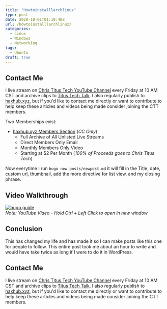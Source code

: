 ```yaml
---
title: "Howtoinstalllarchlinux"
type: post
date: 2020-10-01T01:19:48Z
url: /howtoinstalllarchlinux/
categories:
  - Linux
  - Windows
  - Networking
tags:
  - Ubuntu
draft: true
---
```

<!--more-->

## Contact Me

I live stream on [Chris Titus Tech YouTube Channel][1] every Friday at 10 AM CST and archive clips to [Titus Tech Talk][2]. I also regularly publish to [haxhub.xyz][3], but if you'd like to contact me directly or want to contribute to help keep these articles and videos being made consider joining the CTT members. 

Two Memberships exist:
- [haxhub.xyz Members Section][4] (_CC Only_)
  - Full Archive of All Unlisted Live Streams
  - Direct Members Only Email
  - Monthly Members Only Video
  - Starting at $2 Per Month (_100% of Proceeds goes to Chris Titus Tech_)

 [1]: https://www.youtube.com/c/ChrisTitusTech
 [2]: https://www.youtube.com/c/ChrisTitusTechStreams
 [3]: https://haxhub.xyz/
 [4]: https://haxhub.xyz/members
 [5]: https://links.haxhub.xyz/join```
Now everytime I run `hugo new posts/newpost.md` it will fill in the Title, date, custom url, thumbnail, add the more directive for list view, and my closing phrase. 

## Video Walkthrough
[![hugo guide](https://img.youtube.com/vi/6JaBian3vgI/0.jpg)](https://www.youtube.com/watch?v=6JaBian3vgI)  
_Note: YouTube Video - Hold Ctrl + Left Click to open in new window_

## Conclusion
This has changed my life and has made it so I can make posts like this one for people to follow. This entire post took me about an hour to write and would have take twice as long if I were to do it in WordPress. 

## Contact Me

I live stream on [Chris Titus Tech YouTube Channel][1] every Friday at 10 AM CST and archive clips to [Titus Tech Talk][2]. I also regularly publish to [haxhub.xyz][3], but if you'd like to contact me directly or want to contribute to help keep these articles and videos being made consider joining the CTT members. 

 [1]: https://www.youtube.com/c/ChrisTitusTech
 [2]: https://www.youtube.com/c/ChrisTitusTechStreams
 [3]: https://haxhub.xyz/
 [5]: https://links.haxhub.xyz/join
